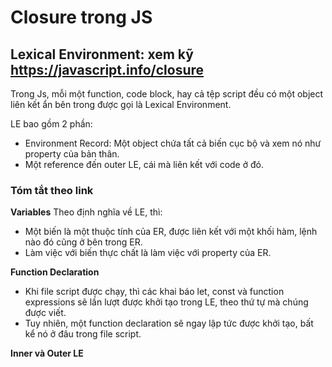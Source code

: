 # Closure trong JS

## Lexical Environment: xem kỹ https://javascript.info/closure
Trong Js, mỗi một function, code block, hay cả tệp script đều có một object liên kết ẩn bên trong được gọi là Lexical Environment.

LE bao gồm 2 phần:
- Environment Record: Một object chứa tất cả biến cục bộ và xem nó như property của bản thân.
- Một reference đến outer LE, cái mà liên kết với code ở đó.

### Tóm tắt theo link

__Variables__
Theo định nghĩa về LE, thì:
- Một biến là một thuộc tính của ER, được liên kết với một khối hàm, lệnh nào đó cũng ở bên trong ER.
- Làm việc với biến thực chất là làm việc với property của ER.

__Function Declaration__
- Khi file script được chạy, thì các khai báo let, const và function expressions sẽ lần lượt được khởi tạo trong LE, theo thứ tự mà chúng được viết.
- Tuy nhiên, một function declaration sẽ ngay lập tức được khởi tạo, bất kể nó ở đâu trong file script.

__Inner và Outer LE__
